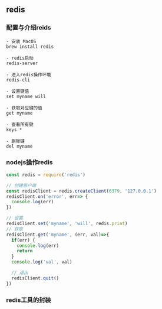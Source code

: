 ## redis
### 配置与介绍reids
```
- 安装 MacOS
brew install redis 

- redis启动
redis-server

- 进入redis操作环境
redis-cli

- 设置键值
set myname will

- 获取对应键的值
get myname

- 查看所有键
keys *

- 删除键
del myname
```

### nodejs操作redis
```javascript
const redis = require('redis')

// 创建客户端
const redisClient = redis.createClient(6379, '127.0.0.1')
redisClient.on('error', err=> {
  console.log(err)
})

// 设置
redisClient.set('myname', 'will', redis.print)
// 获取
redisClient.get('myname', (err, val)=>{
  if(err) {
    console.log(err)
    return
  }
  console.log('val', val)

  // 退出
  redisClient.quit()
})
```

### redis工具的封装
```javascript

```